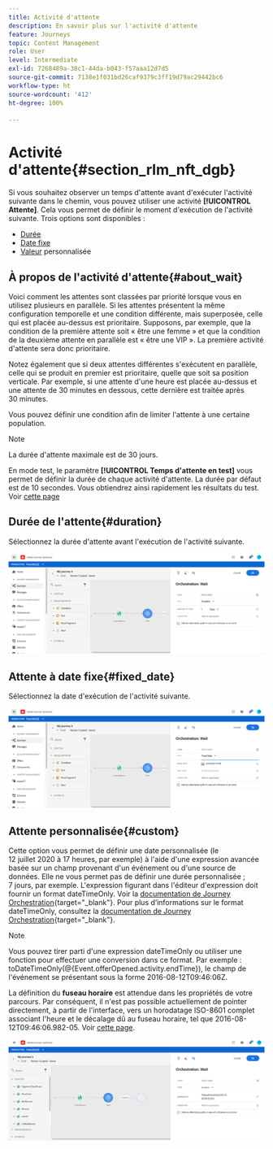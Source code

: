 ```yaml
---
title: Activité d'attente
description: En savoir plus sur l'activité d'attente
feature: Journeys
topic: Content Management
role: User
level: Intermediate
exl-id: 7268489a-38c1-44da-b043-f57aaa12d7d5
source-git-commit: 7138e1f031bd26caf9379c3ff19d79ac29442bc6
workflow-type: ht
source-wordcount: '412'
ht-degree: 100%

---
```


# Activité d&#39;attente{#section_rlm_nft_dgb}

Si vous souhaitez observer un temps d&#39;attente avant d&#39;exécuter l&#39;activité suivante dans le chemin, vous pouvez utiliser une activité **[!UICONTROL Attente]**. Cela vous permet de définir le moment d&#39;exécution de l&#39;activité suivante. Trois options sont disponibles :

* [Durée](#duration)
* [Date fixe](#fixed_date)
* [Valeur](#custom) personnalisée

<!--* [Email send time optimization](#email_send_time_optimization)-->

## À propos de l&#39;activité d&#39;attente{#about_wait}

Voici comment les attentes sont classées par priorité lorsque vous en utilisez plusieurs en parallèle. Si les attentes présentent la même configuration temporelle et une condition différente, mais superposée, celle qui est placée au-dessus est prioritaire. Supposons, par exemple, que la condition de la première attente soit « être une femme » et que la condition de la deuxième attente en parallèle est « être une VIP ». La première activité d&#39;attente sera donc prioritaire.

Notez également que si deux attentes différentes s&#39;exécutent en parallèle, celle qui se produit en premier est prioritaire, quelle que soit sa position verticale. Par exemple, si une attente d&#39;une heure est placée au-dessus et une attente de 30 minutes en dessous, cette dernière est traitée après 30 minutes.

Vous pouvez définir une condition afin de limiter l&#39;attente à une certaine population.

>[!NOTE]
>
>La durée d&#39;attente maximale est de 30 jours.
>
>En mode test, le paramètre **[!UICONTROL Temps d&#39;attente en test]** vous permet de définir la durée de chaque activité d&#39;attente. La durée par défaut est de 10 secondes. Vous obtiendrez ainsi rapidement les résultats du test. Voir [cette page](../building-journeys/testing-the-journey.md)

## Durée de l&#39;attente{#duration}

Sélectionnez la durée d&#39;attente avant l&#39;exécution de l&#39;activité suivante.

![](../assets/journey55.png)

## Attente à date fixe{#fixed_date}

Sélectionnez la date d&#39;exécution de l&#39;activité suivante.

![](../assets/journey56.png)

## Attente personnalisée{#custom}

Cette option vous permet de définir une date personnalisée (le 12 juillet 2020 à 17 heures, par exemple) à l&#39;aide d&#39;une expression avancée basée sur un champ provenant d&#39;un événement ou d&#39;une source de données. Elle ne vous permet pas de définir une durée personnalisée ; 7 jours, par exemple. L&#39;expression figurant dans l&#39;éditeur d&#39;expression doit fournir un format dateTimeOnly. Voir la [documentation de Journey Orchestration](https://experienceleague.adobe.com/docs/journeys/using/building-advanced-conditions-journeys/expressionadvanced.html?lang=fr){target=&quot;_blank&quot;}. Pour plus d’informations sur le format dateTimeOnly, consultez la [documentation de Journey Orchestration](https://experienceleague.adobe.com/docs/journeys/using/building-advanced-conditions-journeys/syntax/data-types.html?lang=fr){target=&quot;_blank&quot;}.

>[!NOTE]
>
>Vous pouvez tirer parti d&#39;une expression dateTimeOnly ou utiliser une fonction pour effectuer une conversion dans ce format. Par exemple : toDateTimeOnly(@{Event.offerOpened.activity.endTime}), le champ de l&#39;événement se présentant sous la forme 2016-08-12T09:46:06Z.
>
>La définition du **fuseau horaire** est attendue dans les propriétés de votre parcours. Par conséquent, il n&#39;est pas possible actuellement de pointer directement, à partir de l&#39;interface, vers un horodatage ISO-8601 complet associant l&#39;heure et le décalage dû au fuseau horaire, tel que 2016-08-12T09:46:06.982-05. Voir [cette page](../building-journeys/timezone-management.md).

![](../assets/journey57.png)

<!--## Email send time optimization{#email_send_time_optimization}

This type of wait uses a score calculated in Adobe Experience Platform. The score calculates the propensity to click or open an email in the future based on past behavior. Note that the algorithm calculating the score needs a certain amount of data to work. As a result, when it does not have enough data, the default wait time will apply. At publication time, you’ll be notified that the default time applies.

>[!NOTE]
>
>The first event of your journey must have a namespace.
>
>This capability is only available after an **[!UICONTROL Email]** activity. You need to have Adobe Campaign Standard.

1. In the **[!UICONTROL Amount of time]** field, define the number of hours to consider to optimize email sending.
1. In the **[!UICONTROL Optimization type]** field, choose if the optimization should increase clicks or opens.
1. In the **[!UICONTROL Default time]** field, define the default time to wait if the predictive send time score is not available.

    >[!NOTE]
    >
    >Note that the send time score can be unavailable because there is not enough data to perform the calculation. In this case, you will be informed, at publication time, that the default time applies.

![](../assets/journey57bis.png)-->
